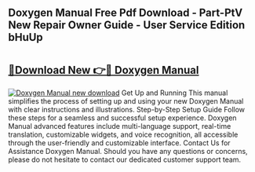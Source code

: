 ## Doxygen Manual Free Pdf Download - Part-PtV New Repair Owner Guide - User Service Edition bHuUp

# <h2><a href="http://bc37017.oget.top/?id=Doxygen+Manual">🔗Download New 👉🔴 Doxygen Manual</a></h2>

[![Doxygen Manual new download](https://i.imgur.com/5g1atiW.png)](http://bc37017.oget.top/?id=Doxygen+Manual)
Get Up and Running This manual simplifies the process of setting up and using your new Doxygen Manual with clear instructions and illustrations. Step-by-Step Setup Guide Follow these steps for a seamless and successful setup experience. Doxygen Manual advanced features include multi-language support, real-time translation, customizable widgets, and voice recognition, all accessible through the user-friendly and customizable interface. Contact Us for Assistance Doxygen Manual. Should you have any questions or concerns, please do not hesitate to contact our dedicated customer support team.
